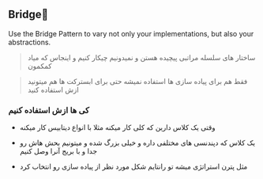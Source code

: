 ## Bridge🌉
Use the Bridge Pattern to vary not only your
implementations, but also your abstractions.

> ساختار های سلسله مراتبی پیچیده هستن و نمیدونیم چیکار کنیم و اینجاس که میاد کمکمون

> فقط هم برای پیاده سازی ها استفاده نمیشه حتی برای ابسترکت ها هم میتونید ازش استفاده کنید

### کی ها ازش استفاده کنیم

* وقتی یک کلاس دارین که کلی کار میکنه مثلا با انواع دیتابیس کار میکنه

* یک کلاس که دپندنسی های مختلفی داره و خیلی بزرگ شده و میتونیم بحش هاش رو جدا و با بریج آنرا وصل کنیم

* مثل پترن استراتژی میشه تو رانتایم شکل مورد نظر از پیاده سازی رو انتخاب کرد
